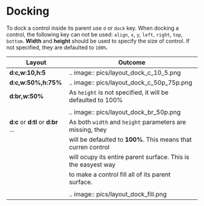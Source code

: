 # Docking

To dock a control inside its parent use ``d`` or ``dock`` key. 
When docking a control, the following key can not be used: ``align``, ``x``, ``y``, ``left``, ``right``, ``top``, ``bottom``.
**Width** and **height** should be used to specify the size of control. If not specified, they are defaulted to ``100%``.

| Layout                               | Outcome                                                        |
|--------------------------------------|----------------------------------------------------------------|
| **d:c,w:10,h:5**                     | .. image:: pics/layout_dock_c_10_5.png                         |
| **d:c,w:50%,h:75%**                  | .. image:: pics/layout_dock_c_50p_75p.png                      |
| **d:br,w:50%**                       | As ``height`` is not specified, it will be defaulted to 100%   |
|                                      |                                                                |
|                                      | .. image:: pics/layout_dock_br_50p.png                         |
|  **d:c** or **d:tl** or **d:br** ... |  As both ``width`` and ``height`` parameters are missing, they |
|                                      |  will be defaulted to **100%**. This means that curren control |
|                                      |  will ocupy its entire parent surface. This is the easyest way |
|                                      |  to make a control fill all of its parent surface.             |
|                                      |                                                                |
|                                      | .. image:: pics/layout_dock_fill.png                           |
